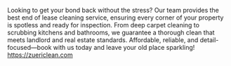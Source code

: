 Looking to get your bond back without the stress? Our team provides the best end of lease cleaning service, ensuring every corner of your property is spotless and ready for inspection. From deep carpet cleaning to scrubbing kitchens and bathrooms, we guarantee a thorough clean that meets landlord and real estate standards. Affordable, reliable, and detail-focused—book with us today and leave your old place sparkling!
https://zuericlean.com
